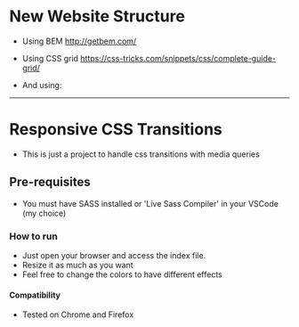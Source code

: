 # New Website Structure

* Using BEM
    http://getbem.com/
* Using CSS grid
    https://css-tricks.com/snippets/css/complete-guide-grid/

* And using: 

---

# Responsive CSS Transitions

* This is just a project to handle css transitions with media queries

## Pre-requisites

* You must have SASS installed or 'Live Sass Compiler' in your VSCode (my choice)

### How to run

* Just open your browser and access the index file. 
* Resize it as much as you want
* Feel free to change the colors to have different effects

#### Compatibility

* Tested on Chrome and Firefox
